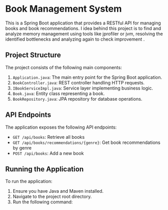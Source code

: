 # Book Management System

This is a Spring Boot application that provides a RESTful API for managing books and book recommendations.
I idea behind this project is to find and analyze memory management using tools like jprofiler or jvm, resolving the identified bottlenecks and analyzing again to check improvement .

## Project Structure

The project consists of the following main components:

1. `Application.java`: The main entry point for the Spring Boot application.
2. `BookController.java`: REST controller handling HTTP requests.
3. `IBookServiceImpl.java`: Service layer implementing business logic.
4. `Book.java`: Entity class representing a book.
5. `BookRepository.java`: JPA repository for database operations.

## API Endpoints

The application exposes the following API endpoints:

- `GET /api/books`: Retrieve all books
- `GET /api/books/recommendations/{genre}`: Get book recommendations by genre
- `POST /api/books`: Add a new book

## Running the Application

To run the application:

1. Ensure you have Java and Maven installed.
2. Navigate to the project root directory.
3. Run the following command:

